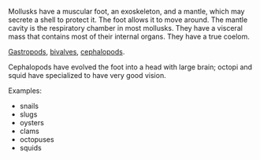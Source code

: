 Mollusks have a muscular foot, an exoskeleton, and a mantle, which may secrete a
shell to protect it. The foot allows it to move around. The mantle cavity is the
respiratory chamber in most mollusks. They have a visceral mass that contains most of their internal organs. They have a true coelom.

[Gastropods](Gastropods), [bivalves](bivalves), [cephalopods](cephalopods).

Cephalopods have evolved the foot into a head with large brain; octopi and squid have specialized to have very good vision.


Examples:

- snails
- slugs
- oysters
- clams
- octopuses
- squids